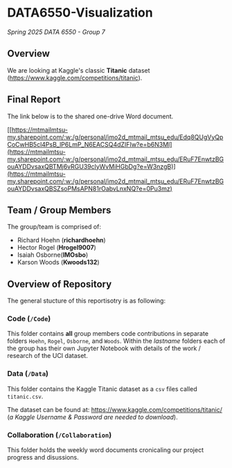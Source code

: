 # DATA6550-Visualization

_Spring 2025 DATA 6550 - Group 7_

## Overview

We are looking at Kaggle's classic **Titanic** dataset (<https://www.kaggle.com/competitions/titanic>). 

## Final Report
The link below is to the shared one-drive Word document.

[[https://mtmailmtsu-my.sharepoint.com/:w:/g/personal/imo2d_mtmail_mtsu_edu/Edq8QUgVyQpCoCwHB5cl4PsB_lP6LmP_N6EACSQ4dZIFIw?e=b6N3Ml](https://mtmailmtsu-my.sharepoint.com/:w:/g/personal/imo2d_mtmail_mtsu_edu/ERuF7EnwtzBGouAYDDvsaxQBTMj6vRGU39clyWvMiHGbDg?e=W3nzgB)](https://mtmailmtsu-my.sharepoint.com/:w:/g/personal/imo2d_mtmail_mtsu_edu/ERuF7EnwtzBGouAYDDvsaxQBSZsoPMsAPN81rOabvLnxNQ?e=0Pu3mz)

## Team / Group Members
The group/team is comprised of:
- Richard Hoehn (**richardhoehn**)
- Hector Rogel (**Hrogel9007**)
- Isaiah Osborne(**IMOsbo**)
- Karson Woods (**Kwoods132**)

## Overview of Repository
The general stucture of this reportisotry is as following:

### Code (`/Code`)
This folder contains **all** group members code contributions in separate folders `Hoehn`, `Rogel`, `Osborne`, and `Woods`. Within the *lastname* folders each of the group has their own Jupyter Notebook with details of the work / research of the UCI dataset.

### Data (`/Data`)
This folder contains the Kaggle Titanic dataset as a `csv` files called `titanic.csv`. 

The dataset can be found at: <https://www.kaggle.com/competitions/titanic/> (*a Kaggle Username & Password are needed to download*).

### Collaboration (`/Collaboration`)
This folder holds the weekly word documents cronicaling our project progress and disussions.

